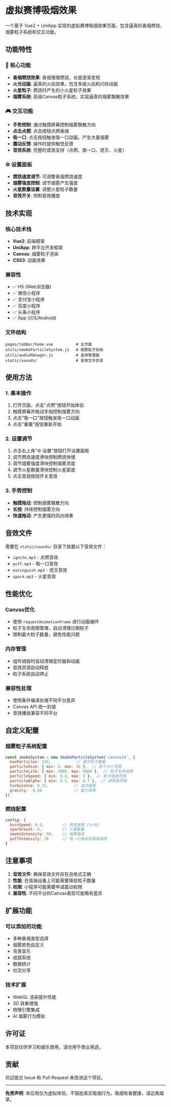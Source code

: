 # 虚拟赛博吸烟效果

一个基于 Vue2 + UniApp 实现的虚拟赛博吸烟效果页面，包含逼真的香烟燃烧、烟雾粒子系统和交互功能。

## 功能特性

### 🚬 核心功能
- **香烟燃烧效果**: 香烟慢慢燃烧，长度逐渐变短
- **火光动画**: 逼真的火焰效果，包含多层火焰和闪烁动画
- **火星粒子**: 燃烧时产生的小火星粒子效果
- **烟雾系统**: 高级Canvas粒子系统，实现逼真的烟雾飘散效果

### 🎮 交互功能
- **手势控制**: 通过触摸屏幕控制烟雾飘散方向
- **点击点燃**: 点击按钮点燃香烟
- **吸一口**: 点击按钮触发吸一口动画，产生大量烟雾
- **震动反馈**: 操作时提供触觉反馈
- **音效系统**: 完整的音效支持（点燃、吸一口、熄灭、火星）

### ⚙️ 设置面板
- **燃烧速度调节**: 可调整香烟燃烧速度
- **烟雾强度控制**: 调节烟雾产生强度
- **火星数量设置**: 调整火星粒子数量
- **音效开关**: 控制音效播放

## 技术实现

### 核心技术栈
- **Vue2**: 前端框架
- **UniApp**: 跨平台开发框架
- **Canvas**: 烟雾粒子渲染
- **CSS3**: 动画效果

### 兼容性
- ✅ H5 (Web浏览器)
- ✅ 微信小程序
- ✅ 支付宝小程序
- ✅ 百度小程序
- ✅ 头条小程序
- ✅ App (iOS/Android)

### 文件结构
```
pages/tabBar/home.vue          # 主页面
utils/smokeParticleSystem.js   # 烟雾粒子系统
utils/audioManager.js          # 音效管理器
static/sounds/                 # 音效文件目录
```

## 使用方法

### 1. 基本操作
1. 打开页面，点击"点燃"按钮开始体验
2. 触摸屏幕并拖动手指控制烟雾方向
3. 点击"吸一口"按钮触发吸一口动画
4. 点击"重置"按钮重新开始

### 2. 设置调节
1. 点击右上角"⚙️ 设置"按钮打开设置面板
2. 调节燃烧速度滑块控制燃烧快慢
3. 调节烟雾强度滑块控制烟雾浓度
4. 调节火星数量滑块控制火星密度
5. 点击音效按钮开关音效

### 3. 手势控制
- **触摸拖动**: 控制烟雾飘散方向
- **长按**: 持续控制烟雾方向
- **快速拖动**: 产生更强的风向效果

## 音效文件

需要在 `static/sounds/` 目录下放置以下音效文件：
- `ignite.mp3` - 点燃音效
- `puff.mp3` - 吸一口音效
- `extinguish.mp3` - 熄灭音效
- `spark.mp3` - 火星音效

## 性能优化

### Canvas优化
- 使用 `requestAnimationFrame` 进行动画循环
- 粒子生命周期管理，自动清理过期粒子
- 限制最大粒子数量，避免性能问题

### 内存管理
- 组件销毁时自动清理定时器和动画
- 音效资源自动释放
- 粒子系统自动停止

### 兼容性处理
- 使用条件编译处理不同平台差异
- Canvas API 统一封装
- 音效播放兼容不同平台

## 自定义配置

### 烟雾粒子系统配置
```javascript
const smokeSystem = new SmokeParticleSystem('canvasId', {
  maxParticles: 150,           // 最大粒子数量
  particleSize: { min: 8, max: 30 },  // 粒子大小范围
  particleLife: { min: 3000, max: 6000 },  // 粒子生命周期
  particleSpeed: { min: 0.8, max: 3 },  // 粒子速度范围
  particleAlpha: { min: 0.2, max: 0.7 },  // 透明度范围
  turbulence: 0.15,           // 湍流强度
  gravity: -0.08              // 重力效果
})
```

### 燃烧配置
```javascript
config: {
  burnSpeed: 0.5,        // 燃烧速度 (%/秒)
  sparkCount: 8,         // 火星数量
  smokeIntensity: 50,    // 烟雾强度
  puffIntensity: 20      // 吸一口增加的烟雾强度
}
```

## 注意事项

1. **音效文件**: 确保音效文件存在且格式正确
2. **性能**: 在低端设备上可能需要降低粒子数量
3. **权限**: 小程序可能需要申请震动权限
4. **兼容性**: 不同平台的Canvas表现可能略有差异

## 扩展功能

### 可以添加的功能
- 多种香烟类型选择
- 烟雾颜色自定义
- 背景音乐
- 成就系统
- 数据统计
- 社交分享

### 技术扩展
- WebGL 渲染提升性能
- 3D 效果增强
- 物理引擎集成
- AI 烟雾行为模拟

## 许可证

本项目仅供学习和娱乐使用，请勿用于商业用途。

## 贡献

欢迎提交 Issue 和 Pull Request 来改进这个项目。

---

**免责声明**: 本应用仅为虚拟体验，不鼓励真实吸烟行为。吸烟有害健康，请远离烟草。 
